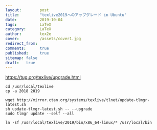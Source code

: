 ```yaml
---
layout:        post
title:         "texlive2019へのアップグレード in Ubuntu"
date:          2019-10-04
tags:          LaTeX
category:      LaTeX
author:        tex2e
cover:         /assets/cover1.jpg
redirect_from:
comments:      true
published:     true
sitemap: false
draft:   true
---
```



https://tug.org/texlive/upgrade.html

```
cd /usr/local/texlive
cp -a 2018 2019

wget http://mirror.ctan.org/systems/texlive/tlnet/update-tlmgr-latest.sh
sh update-tlmgr-latest.sh -- --upgrade
sudo tlmgr update --self --all

ln -sf /usr/local/texlive/2019/bin/x86_64-linux/* /usr/local/bin
```
